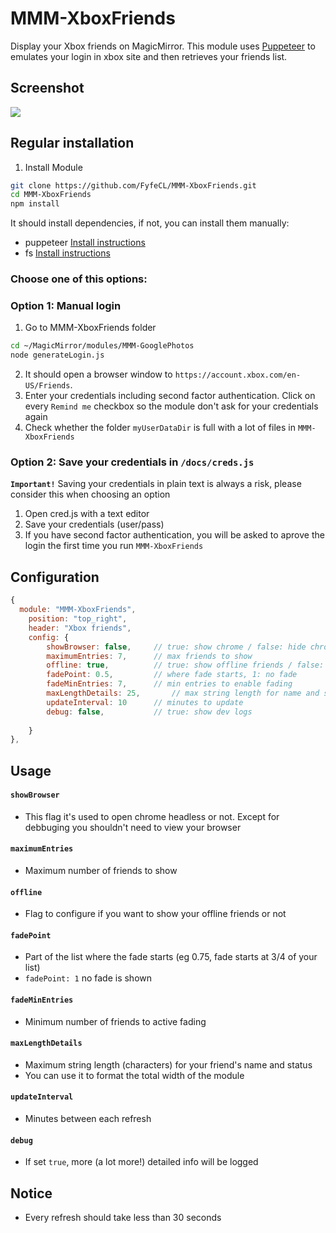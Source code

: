 # MMM-XboxFriends
Display your Xbox friends on MagicMirror. This module uses [Puppeteer](https://github.com/puppeteer/puppeteer) to emulates your login in xbox site and then retrieves your friends list.

## Screenshot
![](https://raw.githubusercontent.com/FyfeCL/MMM-XboxFriends/master/img/examles/example.png)

## Regular installation
1. Install Module
```sh
git clone https://github.com/FyfeCL/MMM-XboxFriends.git
cd MMM-XboxFriends
npm install
```

It should install dependencies, if not, you can install them manually:
- puppeteer [Install instructions](https://github.com/puppeteer/puppeteer)
- fs [Install instructions](https://github.com/douzi8/file-system)


### Choose one of this options:

### Option 1: Manual login
1. Go to MMM-XboxFriends folder
```sh
cd ~/MagicMirror/modules/MMM-GooglePhotos
node generateLogin.js
```

2. It should open a browser window to `https://account.xbox.com/en-US/Friends`.
3. Enter your credentials including second factor authentication. Click on every `Remind me` checkbox so the module don't ask for your credentials again
4. Check whether the folder `myUserDataDir` is full with a lot of files in `MMM-XboxFriends`

### Option 2: Save your credentials in `/docs/creds.js`
**`Important!`** Saving your credentials in plain text is always a risk, please consider this when choosing an option
1. Open cred.js with a text editor
2. Save your credentials (user/pass)
3. If you have second factor authentication, you will be asked to aprove the login the first time you run `MMM-XboxFriends` 

## Configuration
```javascript
{
  module: "MMM-XboxFriends",
	position: "top_right",
	header: "Xbox friends",
	config: {
		showBrowser: false,		// true: show chrome / false: hide chrome
		maximumEntries: 7,		// max friends to show
		offline: true,			// true: show offline friends / false: show only online friends
		fadePoint: 0.5,			// where fade starts, 1: no fade
		fadeMinEntries: 7,		// min entries to enable fading
		maxLengthDetails: 25,		// max string length for name and status
		updateInterval: 10		// minutes to update
		debug: false,			// true: show dev logs
		
	}
},
```

## Usage
#### **`showBrowser`**
- This flag it's used to open chrome headless or not. Except for debbuging you shouldn't need to view your browser

#### **`maximumEntries`**
- Maximum number of friends to show

#### **`offline`**
- Flag to configure if you want to show your offline friends or not

#### **`fadePoint`**
- Part of the list where the fade starts (eg 0.75, fade starts at 3/4 of your list)
- `fadePoint: 1` no fade is shown

#### **`fadeMinEntries`**
- Minimum number of friends to active fading

#### **`maxLengthDetails`**
- Maximum string length (characters) for your friend's name and status
- You can use it to format the total width of the module

#### **`updateInterval`**
- Minutes between each refresh

#### **`debug`**
- If set `true`, more (a lot more!) detailed info will be logged


## Notice
- Every refresh should take less than 30 seconds


